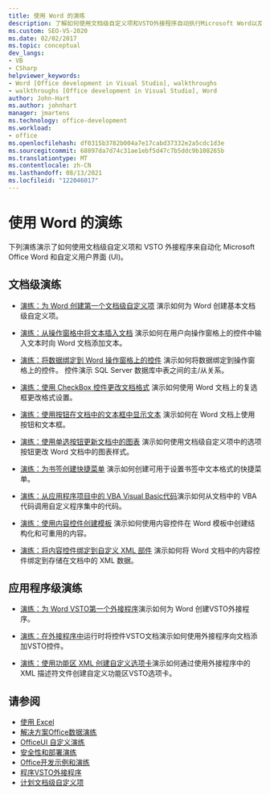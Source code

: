 ```yaml
---
title: 使用 Word 的演练
description: 了解如何使用文档级自定义项和VSTO外接程序自动执行Microsoft Word以及自定义 UI (用户界面) 。
ms.custom: SEO-VS-2020
ms.date: 02/02/2017
ms.topic: conceptual
dev_langs:
- VB
- CSharp
helpviewer_keywords:
- Word [Office development in Visual Studio], walkthroughs
- walkthroughs [Office development in Visual Studio], Word
author: John-Hart
ms.author: johnhart
manager: jmartens
ms.technology: office-development
ms.workload:
- office
ms.openlocfilehash: df0315b3782b004a7e17cabd37332e2a5cdc1d3e
ms.sourcegitcommit: 68897da7d74c31ae1ebf5d47c7b5ddc9b108265b
ms.translationtype: MT
ms.contentlocale: zh-CN
ms.lasthandoff: 08/13/2021
ms.locfileid: "122046017"
---
```

# <a name="walkthroughs-using-word"></a>使用 Word 的演练
  下列演练演示了如何使用文档级自定义项和 VSTO 外接程序来自动化 Microsoft Office Word 和自定义用户界面 (UI)。

## <a name="document-level-walkthroughs"></a>文档级演练
- [演练：为 Word 创建第一个文档级自定义项](../vsto/walkthrough-creating-your-first-document-level-customization-for-word.md) 演示如何为 Word 创建基本文档级自定义项。

- [演练：从操作窗格中将文本插入文档](../vsto/walkthrough-inserting-text-into-a-document-from-an-actions-pane.md) 演示如何在用户向操作窗格上的控件中输入文本时向 Word 文档添加文本。

- [演练：将数据绑定到 Word 操作窗格上的控件](../vsto/walkthrough-binding-data-to-controls-on-a-word-actions-pane.md) 演示如何将数据绑定到操作窗格上的控件。 控件演示 SQL Server 数据库中表之间的主/从关系。

- [演练：使用 CheckBox 控件更改文档格式](../vsto/walkthrough-changing-document-formatting-using-checkbox-controls.md) 演示如何使用 Word 文档上的复选框更改格式设置。

- [演练：使用按钮在文档中的文本框中显示文本](../vsto/walkthrough-displaying-text-in-a-text-box-in-a-document-using-a-button.md) 演示如何在 Word 文档上使用按钮和文本框。

- [演练：使用单选按钮更新文档中的图表](../vsto/walkthrough-updating-a-chart-in-a-document-using-radio-buttons.md) 演示如何使用文档级自定义项中的选项按钮更改 Word 文档中的图表样式。

- [演练：为书签创建快捷菜单](../vsto/walkthrough-creating-shortcut-menus-for-bookmarks.md) 演示如何创建可用于设置书签中文本格式的快捷菜单。

- [演练：从应用程序项目中的 VBA Visual Basic代码](../vsto/walkthrough-calling-code-from-vba-in-a-visual-basic-project.md)演示如何从文档中的 VBA 代码调用自定义程序集中的代码。

- [演练：使用内容控件创建模板](../vsto/walkthrough-creating-a-template-by-using-content-controls.md) 演示如何使用内容控件在 Word 模板中创建结构化和可重用的内容。

- [演练：将内容控件绑定到自定义 XML 部件](../vsto/walkthrough-binding-content-controls-to-custom-xml-parts.md) 演示如何将 Word 文档中的内容控件绑定到存储在文档中的 XML 数据。

## <a name="application-level-walkthroughs"></a>应用程序级演练
- [演练：为 Word VSTO第一个外接程序](../vsto/walkthrough-creating-your-first-vsto-add-in-for-word.md)演示如何为 Word 创建VSTO外接程序。

- [演练：在外接程序中](../vsto/walkthrough-adding-controls-to-a-document-at-run-time-in-a-vsto-add-in.md)运行时将控件VSTO文档演示如何使用外接程序向文档添加VSTO控件。

- [演练：使用功能区 XML 创建自定义选项卡](../vsto/walkthrough-creating-a-custom-tab-by-using-ribbon-xml.md)演示如何通过使用外接程序中的 XML 描述符文件创建自定义功能区VSTO选项卡。

## <a name="see-also"></a>请参阅
- [使用 Excel](../vsto/walkthroughs-using-excel.md)
- [解决方案Office数据演练](../vsto/data-in-office-solutions-walkthroughs.md)
- [OfficeUI 自定义演练](../vsto/office-ui-customization-walkthroughs.md)
- [安全性和部署演练](../vsto/security-and-deployment-walkthroughs.md)
- [Office开发示例和演练](../vsto/office-development-samples-and-walkthroughs.md)
- [程序VSTO外接程序](../vsto/programming-vsto-add-ins.md)
- [计划文档级自定义项](../vsto/programming-document-level-customizations.md)
